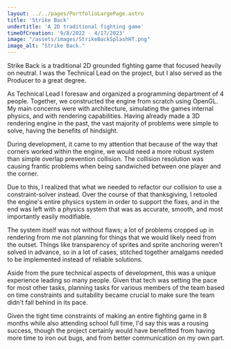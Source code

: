 ```yaml
---
layout: ../../pages/PortfolioLargePage.astro
title: 'Strike Back'
undertitle: 'A 2D traditional fighting game'
timeOfCreation: '9/8/2022 - 4/17/2023'
image: "/assets/images/StrikeBackSplashHT.png"
image_alt: "Strike Back."
---
```


Strike Back is a traditional 2D grounded fighting game that focused heavily on neutral. I was the Technical Lead on the project, but I also served as the Producer to a great degree. 

As Technical Lead I foresaw and organized a programming department of 4 people. Together, we constructed the engine from scratch using OpenGL. My main concerns were with architecture, simulating the games internal physics, and with rendering capabilities. Having already made a 3D rendering engine in the past, the vast majority of problems were simple to solve, having the benefits of hindsight.

During development, it came to my attention that because of the way that corners worked within the engine, we would need a more robust system than simple overlap prevention collision. The collision resolution was causing frantic problems when being sandwiched between one player and the corner.

Due to this, I realized that what we needed to refactor our collision to use a constraint-solver instead. Over the course of that thanksgiving, I retooled the engine's entire physics system in order to support the fixes, and in the end was left with a physics system that was as accurate, smooth, and most importantly easily modifiable. 

The system itself was not without flaws; a lot of problems cropped up in rendering from me not planning for things that we would likely need from the outset. Things like transparency of sprites and sprite anchoring weren't solved in advance, so in a lot of cases, stitched together amalgams needed to be implemented instead of reliable solutions.

Aside from the pure technical aspects of development, this was a unique experience leading so many people. Given that tech was setting the pace for most other tasks, planning tasks for various members of the team based on time constraints and suitability became crucial to make sure the team didn't fall behind in its pace. 

Given the tight time constraints of making an entire fighting game in 8 months while also attending school full time, I'd say this was a rousing success, though the project certainly would have benefitted from having more time to iron out bugs, and from better communication on my own part.